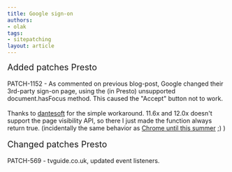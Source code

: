 ```yaml
---
title: Google sign-on
authors:
- olak
tags:
- sitepatching
layout: article
---
```

<span style="font-size: 140%">Added patches Presto</span><br/><br/>PATCH-1152 - As commented on previous blog-post, Google changed their 3rd-party sign-on page, using the (in Presto) unsupported document.hasFocus method. This caused the &quot;Accept&quot; button not to work.<br/><br/>Thanks to <a href="http://my.opera.com/community/forums/topic.dml?id=1745272" target="_blank">dantesoft</a> for the simple workaround. 11.6x and 12.0x doesn&#39;t support the page visibility API, so there I just made the function always return true. (incidentally the same behavior as <a href="https://code.google.com/p/chromium/issues/detail?id=64846" target="_blank">Chrome until this summer</a> ;) )<br/><br/><span style="font-size: 140%">Changed patches Presto</span><br/><br/>PATCH-569 - tvguide.co.uk, updated event listeners.
